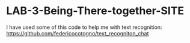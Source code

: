# LAB-3-Being-There-together-SITE
I have used some of this code to help me with text recognition: 
https://github.com/federicocotogno/text_recogniton_chat
